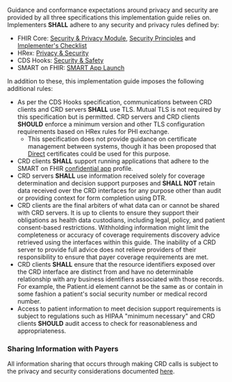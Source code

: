 Guidance and conformance expectations around privacy and security are provided by all three specifications this implementation guide relies on. Implementers **SHALL** adhere to any security and privacy rules defined by:

* FHIR Core: [Security & Privacy Module]({{site.data.fhir.path}}secpriv-module.html), [Security Principles]({{site.data.fhir.path}}security.html) and [Implementer's Checklist]({{site.data.fhir.path}}safety.html)
* HRex: [Privacy & Security]({{site.data.fhir.ver.hrex}}/security.html)
* CDS Hooks: [Security & Safety](https://cds-hooks.hl7.org/2.0/#security-and-safety)
* SMART on FHIR: [SMART App Launch](http://www.hl7.org/fhir/smart-app-launch)

In addition to these, this implementation guide imposes the following additional rules:

* As per the CDS Hooks specification, communications between CRD clients and CRD servers **SHALL** use TLS. Mutual TLS is not required by this specification but is permitted. CRD servers and CRD clients **SHOULD** enforce a minimum version and other TLS configuration requirements based on HRex rules for PHI exchange.
    * This specification does not provide guidance on certificate management between systems, though it has been proposed that [Direct](https://directtrust.org/what-we-do/direct-secure-messaging) certificates could be used for this purpose.
* CRD clients **SHALL** support running applications that adhere to the SMART on FHIR [confidential app](http://www.hl7.org/fhir/smart-app-launch#support-for-public-and-confidential-apps) profile.
* CRD servers **SHALL** use information received solely for coverage determination and decision support purposes and **SHALL NOT** retain data received over the CRD interfaces for any purpose other than audit or providing context for form completion using DTR.
* CRD clients are the final arbiters of what data can or cannot be shared with CRD servers.  It is up to clients to ensure they support their obligations as health data custodians, including legal, policy, and patient consent-based restrictions. Withholding information might limit the completeness or accuracy of coverage requirements discovery advice retrieved using the interfaces within this guide. The inability of a CRD server to provide full advice does not relieve providers of their responsibility to ensure that payer coverage requirements are met.
* CRD clients **SHALL** ensure that the resource identifiers exposed over the CRD interface are distinct from and have no determinable relationship with any business identifiers associated with those records. For example, the Patient.id element cannot be the same as or contain in some fashion a patient's social security number or medical record number.
* Access to patient information to meet decision support requirements is subject to regulations such as HIPAA "minimum necessary" and CRD clients **SHOULD** audit access to check for reasonableness and appropriateness.

### Sharing Information with Payers

All information sharing that occurs through making CRD calls is subject to the privacy and security considerations documented [here]({{site.data.fhir.ver.hrex}}/security.html).